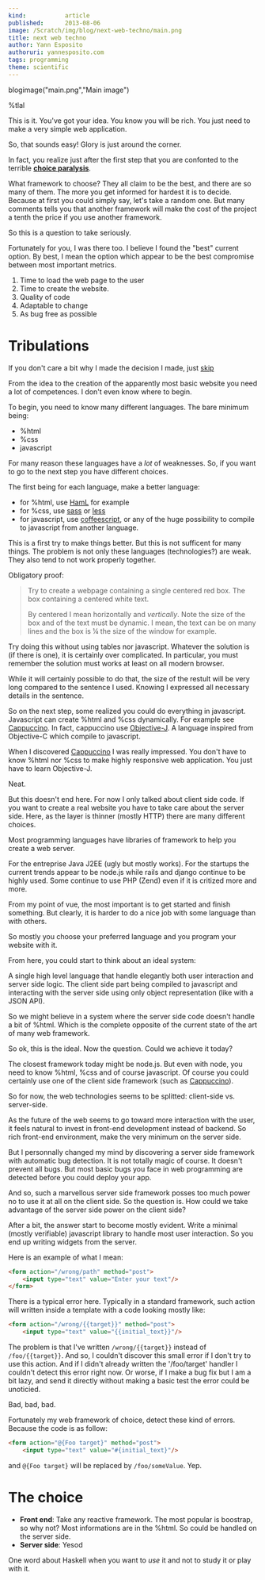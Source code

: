 ```yaml
---
kind:           article
published:      2013-08-06
image: /Scratch/img/blog/next-web-techno/main.png
title: next web techno
author: Yann Esposito
authoruri: yannesposito.com
tags: programming
theme: scientific
---
```

blogimage("main.png","Main image")

<div class="intro">


%tlal

</div>

This is it.
You've got your idea.
You know you will be rich.
You just need to make a very simple web application.

So, that sounds easy!
Glory is just around the corner.

In fact, you realize just after the first step that you are confonted to the
terrible [**choice paralysis**](https://en.wikipedia.org/wiki/Analysis_paralysis).

What framework to choose?
They all claim to be the best, and there are so many of them.
The more you get informed for hardest it is to decide.
Because at first you could simply say, let's take a random one.
But many comments tells you that another framework will make the cost of the
project a tenth the price if you use another framework.

So this is a question to take seriously.

Fortunately for you, I was there too.
I believe I found the "best" current option.
By best, I mean the option which appear to be the best compromise between most
important metrics.

1. Time to load the web page to the user
2. Time to create the website.
3. Quality of code
4. Adaptable to change
5. As bug free as possible

# Tribulations

If you don't care a bit why I made the decision I made, just [skip](#the-choice)

From the idea to the creation of the apparently most basic website you need a lot of competences.
I don't even know where to begin.

To begin, you need to know many different languages.
The bare minimum being:

  * %html
  * %css
  * javascript

For many reason these languages have a _lot_ of weaknesses.
So, if you want to go to the next step you have different choices.

The first being for each language, make a better language:

- for %html, use [HamL][haml] for example
- for %css, use [sass][sass] or [less][less]
- for javascript, use [coffeescript][cfs], or any of the huge possibility to compile to javascript from another language.

This is a first try to make things better.
But this is not sufficent for many things.
The problem is not only these languages (technologies?) are weak.
They also tend to not work properly together.

Obligatory proof:

> Try to create a webpage containing a single centered red box.
> The box containing a centered white text.
> 
> By centered I mean horizontally and _vertically_.
> Note the size of the box and of the text must be dynamic.
> I mean, the text can be on many lines and the box is ¼ the size of the window for example.

Try doing this without using tables nor javascript.
Whatever the solution is (if there is one), it is certainly over complicated.
In particular, you must remember the solution must works at least on all modern
browser.

While it will certainly possible to do that, the size of the restult will be very long
compared to the sentence I used.
Knowing I expressed all necessary details in the sentence.

So on the next step, some realized you could do everything in javascript.
Javascript can create %html and %css dynamically.
For example see [Cappuccino][cappuccino]. In fact, cappuccino use [Objective-J][objj].
A language inspired from Objective-C which compile to javascript.

When I discovered [Cappuccino][cappuccino] I was really impressed.
You don't have to know %html nor %css to make highly responsive web application.
You just have to learn Objective-J.

Neat.

But this doesn't end here. For now I only talked about client side code.
If you want to create a real website you have to take care about the server side.
Here, as the layer is thinner (mostly HTTP) there are many different choices.

Most programming languages have libraries of framework to help you create
a web server.

For the entreprise Java J2EE (ugly but mostly works).
For the startups the current trends appear to be node.js while rails and django
continue to be highly used.
Some continue to use PHP (Zend) even if it is critized more and more.

From my point of vue, the most important is to get started and finish something.
But clearly, it is harder to do a nice job with some language than with others.

So mostly you choose your preferred language and you program your website with it.

From here, you could start to think about an ideal system:

A single high level language that handle elegantly
both user interaction and server side logic.
The client side part being compiled to javascript and interacting with the
server side using only object representation (like with a JSON API).

So we might believe in a system where the server side code doesn't handle a bit
of %html. Which is the complete opposite of the current state of the art of
many web framework.

So ok, this is the ideal. Now the question. Could we achieve it today?

The closest framework today might be node.js.
But even with node, you need to know %html, %css and of course javascript.
Of course you could certainly use one of the client side framework (such as [Cappuccino][cappuccino]).

So for now, the web technologies seems to be splitted:
client-side vs. server-side.

As the future of the web seems to go toward more interaction with the user,
it feels natural to invest in front-end development instead of backend.
So rich front-end environment, make the very minimum on the server side.

But I personnally changed my mind by discovering a server side framework with
automatic bug detection.
It is not totally magic of course.
It doesn't prevent all bugs.
But most basic bugs you face in web programming are detected before you could deploy your app.

And so, such a marvellous server side framework posses too much power no to use
it at all on the client side.
So the question is.
How could we take advantage of the server side power on the client side?

After a bit, the answer start to become mostly evident.
Write a minimal (mostly verifiable) javascript library to handle
most user interaction.
So you end up writing widgets from the server.

Here is an example of what I mean:

``` html
<form action="/wrong/path" method="post">
    <input type="text" value="Enter your text"/>
</form>
```

There is a typical error here. Typically in a standard framework, such
action will written inside a template with a code looking mostly like:


``` html
<form action="/wrong/{{target}}" method="post">
    <input type="text" value="{{initial_text}}"/>
```

The problem is that I've written `/wrong/{{target}}` instead of `/foo/{{target}}`.
And so, I couldn't discover this small error if I don't try to use this action.
And if I didn't already written the '/foo/target' handler I couldn't detect
this error right now.
Or worse, if I make a bug fix but I am a bit lazy, and send it directly without 
making a basic test the error could be unoticied.

Bad, bad, bad.

Fortunately my web framework of choice, detect these kind of errors.
Because the code is as follow:

``` html
<form action="@{Foo target}" method="post">
    <input type="text" value="#{initial_text}"/>
```

and `@{Foo target}` will be replaced by `/foo/someValue`.
Yep.

[cappuccino]: http://www.cappuccino-project.org/
[haml]: http://haml.info
[sass]: http://sass-lang.com
[less]: http://lesscss.org
[cfs]: http://coffeescript.org
[objj]: http://www.cappuccino-project.org/learn/objective-j.html

# The choice

* **Front end**: Take any reactive framework. The most popular is boostrap, so why not?
Most informations are in the %html. So could be handled on the server side.
* **Server side**: Yesod

One word about Haskell when you want to _use_ it and not to study it or play with it.

